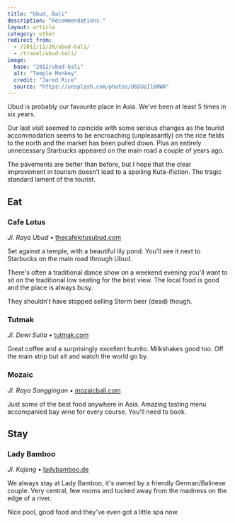 ```yaml
---
title: "Ubud, Bali"
description: "Recommendations."
layout: article
category: other
redirect_from:
  - /2012/11/26/ubud-bali/
  - /travel/ubud-bali/
image:
  base: "2012/ubud-bali"
  alt: "Temple Monkey"
  credit: "Jared Rice"
  source: "https://unsplash.com/photos/O6DUoIl6NWA"
---
```


Ubud is probably our favourite place in Asia. We've been at least 5 times in six years.

Our last visit seemed to coincide with some serious changes as the tourist accommodation seems to be encroaching (unpleasantly) on the rice fields to the north and the market has been pulled down. Plus an entirely unnecessary Starbucks appeared on the main road a couple of years ago.

The pavements are better than before, but I hope that the clear improvement in tourism doesn’t lead to a spoiling Kuta-ifiction. The tragic standard lament of the tourist.

## Eat

### Cafe Lotus

_Jl. Raya Ubud_ • [thecafelotusubud.com](https://thecafelotusubud.com)

Set against a temple, with a beautiful lily pond. You'll see it next to Starbucks on the main road through Ubud.

There's often a traditional dance show on a weekend evening you'll want to sit on the traditional low seating for the best view. The local food is good and the place is always busy.

They shouldn’t have stopped selling Storm beer (dead) though.

### Tutmak

_Jl. Dewi Suita_ • [tutmak.com](https://www.tripadvisor.com/Restaurant_Review-g297701-d1072349-Reviews-Tutmak-Ubud_Gianyar_Regency_Bali.html)

Great coffee and a surprisingly excellent burrito. Milkshakes good too. Off the main strip but sit and watch the world go by.

### Mozaic

_Jl. Raya Sanggingan_ • [mozaicbali.com](https://www.mozaic-bali.com)

Just some of the best food anywhere in Asia. Amazing tasting menu accompanied bay wine for every course. You'll need to book.

## Stay

### Lady Bamboo

_Jl. Kajeng_ • [ladybamboo.de](https://ladybamboo.de)

We always stay at Lady Bamboo, it's owned by a friendly German/Balinese couple. Very central, few rooms and tucked away from the madness on the edge of a river.

Nice pool, good food and they've even got a little spa now.
